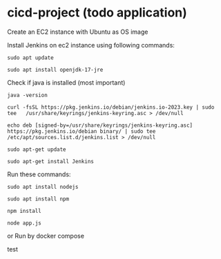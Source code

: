 # cicd-project (todo application)


Create an EC2 instance with Ubuntu as OS image

Install Jenkins on ec2 instance using following commands:

`sudo apt update `


`sudo apt install openjdk-17-jre`

Check if java is installed (most important)

`java -version `

`curl -fsSL https://pkg.jenkins.io/debian/jenkins.io-2023.key | sudo tee   /usr/share/keyrings/jenkins-keyring.asc > /dev/null`

`echo deb [signed-by=/usr/share/keyrings/jenkins-keyring.asc]   https://pkg.jenkins.io/debian binary/ | sudo tee   /etc/apt/sources.list.d/jenkins.list > /dev/null`

`sudo apt-get update `

`sudo apt-get install Jenkins`


Run these commands:


`sudo apt install nodejs`


`sudo apt install npm`


`npm install`

`node app.js`

or Run by docker compose

test

